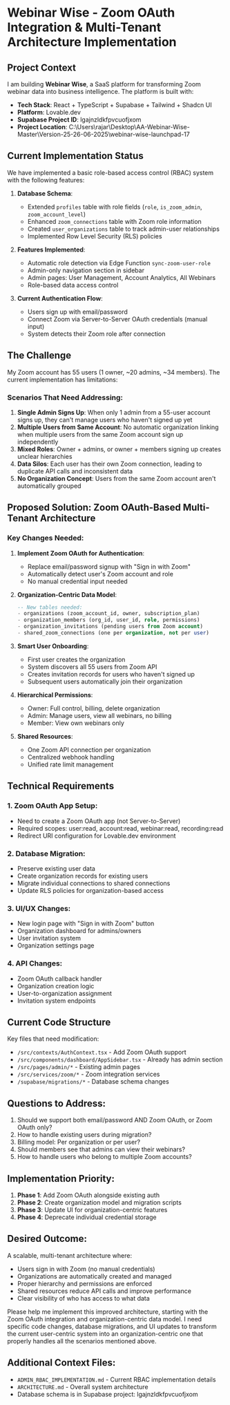 # Webinar Wise - Zoom OAuth Integration & Multi-Tenant Architecture Implementation

## Project Context
I am building **Webinar Wise**, a SaaS platform for transforming Zoom webinar data into business intelligence. The platform is built with:
- **Tech Stack**: React + TypeScript + Supabase + Tailwind + Shadcn UI
- **Platform**: Lovable.dev
- **Supabase Project ID**: lgajnzldkfpvcuofjxom
- **Project Location**: C:\Users\rajar\Desktop\AA-Webinar-Wise-Master\Version-25-26-06-2025\webinar-wise-launchpad-17

## Current Implementation Status
We have implemented a basic role-based access control (RBAC) system with the following features:
1. **Database Schema**:
   - Extended `profiles` table with role fields (`role`, `is_zoom_admin`, `zoom_account_level`)
   - Enhanced `zoom_connections` table with Zoom role information
   - Created `user_organizations` table to track admin-user relationships
   - Implemented Row Level Security (RLS) policies

2. **Features Implemented**:
   - Automatic role detection via Edge Function `sync-zoom-user-role`
   - Admin-only navigation section in sidebar
   - Admin pages: User Management, Account Analytics, All Webinars
   - Role-based data access control

3. **Current Authentication Flow**:
   - Users sign up with email/password
   - Connect Zoom via Server-to-Server OAuth credentials (manual input)
   - System detects their Zoom role after connection

## The Challenge
My Zoom account has 55 users (1 owner, ~20 admins, ~34 members). The current implementation has limitations:

### Scenarios That Need Addressing:
1. **Single Admin Signs Up**: When only 1 admin from a 55-user account signs up, they can't manage users who haven't signed up yet
2. **Multiple Users from Same Account**: No automatic organization linking when multiple users from the same Zoom account sign up independently
3. **Mixed Roles**: Owner + admins, or owner + members signing up creates unclear hierarchies
4. **Data Silos**: Each user has their own Zoom connection, leading to duplicate API calls and inconsistent data
5. **No Organization Concept**: Users from the same Zoom account aren't automatically grouped

## Proposed Solution: Zoom OAuth-Based Multi-Tenant Architecture

### Key Changes Needed:
1. **Implement Zoom OAuth for Authentication**:
   - Replace email/password signup with "Sign in with Zoom"
   - Automatically detect user's Zoom account and role
   - No manual credential input needed

2. **Organization-Centric Data Model**:
   ```sql
   -- New tables needed:
   - organizations (zoom_account_id, owner, subscription_plan)
   - organization_members (org_id, user_id, role, permissions)
   - organization_invitations (pending users from Zoom account)
   - shared_zoom_connections (one per organization, not per user)
   ```

3. **Smart User Onboarding**:
   - First user creates the organization
   - System discovers all 55 users from Zoom API
   - Creates invitation records for users who haven't signed up
   - Subsequent users automatically join their organization

4. **Hierarchical Permissions**:
   - Owner: Full control, billing, delete organization
   - Admin: Manage users, view all webinars, no billing
   - Member: View own webinars only

5. **Shared Resources**:
   - One Zoom API connection per organization
   - Centralized webhook handling
   - Unified rate limit management

## Technical Requirements

### 1. Zoom OAuth App Setup:
- Need to create a Zoom OAuth app (not Server-to-Server)
- Required scopes: user:read, account:read, webinar:read, recording:read
- Redirect URI configuration for Lovable.dev environment

### 2. Database Migration:
- Preserve existing user data
- Create organization records for existing users
- Migrate individual connections to shared connections
- Update RLS policies for organization-based access

### 3. UI/UX Changes:
- New login page with "Sign in with Zoom" button
- Organization dashboard for admins/owners
- User invitation system
- Organization settings page

### 4. API Changes:
- Zoom OAuth callback handler
- Organization creation logic
- User-to-organization assignment
- Invitation system endpoints

## Current Code Structure
Key files that need modification:
- `/src/contexts/AuthContext.tsx` - Add Zoom OAuth support
- `/src/components/dashboard/AppSidebar.tsx` - Already has admin section
- `/src/pages/admin/*` - Existing admin pages
- `/src/services/zoom/*` - Zoom integration services
- `/supabase/migrations/*` - Database schema changes

## Questions to Address:
1. Should we support both email/password AND Zoom OAuth, or Zoom OAuth only?
2. How to handle existing users during migration?
3. Billing model: Per organization or per user?
4. Should members see that admins can view their webinars?
5. How to handle users who belong to multiple Zoom accounts?

## Implementation Priority:
1. **Phase 1**: Add Zoom OAuth alongside existing auth
2. **Phase 2**: Create organization model and migration scripts
3. **Phase 3**: Update UI for organization-centric features
4. **Phase 4**: Deprecate individual credential storage

## Desired Outcome:
A scalable, multi-tenant architecture where:
- Users sign in with Zoom (no manual credentials)
- Organizations are automatically created and managed
- Proper hierarchy and permissions are enforced
- Shared resources reduce API calls and improve performance
- Clear visibility of who has access to what data

Please help me implement this improved architecture, starting with the Zoom OAuth integration and organization-centric data model. I need specific code changes, database migrations, and UI updates to transform the current user-centric system into an organization-centric one that properly handles all the scenarios mentioned above.

## Additional Context Files:
- `ADMIN_RBAC_IMPLEMENTATION.md` - Current RBAC implementation details
- `ARCHITECTURE.md` - Overall system architecture
- Database schema is in Supabase project: lgajnzldkfpvcuofjxom
